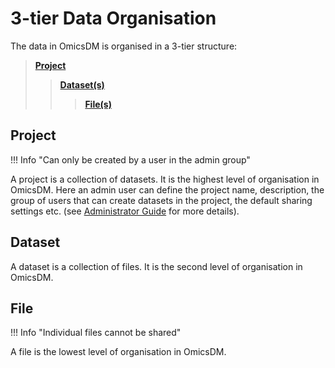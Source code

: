 # 3-tier Data Organisation

The data in OmicsDM is organised in a 3-tier structure:
> [**Project**](#project)
> > [**Dataset(s)**](#dataset)
> > > [**File(s)**](#file)

## Project
!!! Info "Can only be created by a user in the admin group"

A project is a collection of datasets. It is the highest level of organisation in OmicsDM.
Here an admin user can define the project name, description, the group of users that can 
create datasets in the project, the default sharing settings etc. 
(see [Administrator Guide](../../admin-guide/data-managment/#project-creation) for more details).

## Dataset
A dataset is a collection of files. It is the second level of organisation in OmicsDM.

## File
!!! Info "Individual files cannot be shared"

A file is the lowest level of organisation in OmicsDM. 